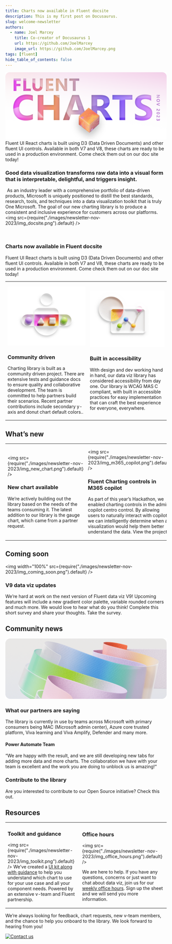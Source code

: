 ```yaml
---
title: Charts now available in Fluent docsite
description: This is my first post on Docusaurus.
slug: welcome-newsletter
authors:
  - name: Joel Marcey
    title: Co-creator of Docusaurus 1
    url: https://github.com/JoelMarcey
    image_url: https://github.com/JoelMarcey.png
tags: [fluent]
hide_table_of_contents: false
---
```

![Cover](./images/newsletter-nov-2023/img_header.png)
Fluent UI React charts is built using D3 (Data Driven Documents) and other fluent UI controls. Available in both V7 and V8, these charts are ready to be used in a production environment. Come check them out on our doc site today!

<!-- truncate -->

### Good data visualization transforms raw data into a visual form that is interpretable, delightful, and triggers insight.
 
As an industry leader with a comprehensive portfolio of data-driven products, Microsoft is uniquely positioned to distill the best standards, research, tools, and techniques into a data visualization toolkit that is truly One Microsoft. The goal of our new charting library is to produce a consistent and inclusive experience for customers across our platforms.
<img src={require("./images/newsletter-nov-2023/img_docsite.png").default} />

 
### Charts now available in Fluent docsite
Fluent UI React charts is built using D3 (Data Driven Documents) and other fluent UI controls. Available in both V7 and V8, these charts are ready to be used in a production environment. Come check them out on our doc site today!

<table>
<tr style={{border:"0"}}>
<td style={{border:"0", verticalAlign:"top"}}>

![Community driven](./images/newsletter-nov-2023/img_community_driven.png)
### Community driven 
Charting library is built as a community driven project. There are extensive tests and guidance docs to ensure quality and collaborative development. The team is committed to help partners build their scenarios. Recent partner contributions include secondary y-axis and donut chart default colors..
 
</td>
<td style={{border:"0", verticalAlign:"top"}}>

![Accessibility](./images/newsletter-nov-2023/img_accessibility.png)
### Built in accessibility
With design and dev working hand in hand, our data viz library has considered accessibility from day one. Our library is WCAG MAS C compliant, with built in accessible practices for easy implementation that can craft the best experience for everyone, everywhere.

</td>
</tr>
</table>

## What’s new

<table>
<tr style={{border:"0"}}>
<td style={{border:"0", verticalAlign:"top"}}>

<img src={require("./images/newsletter-nov-2023/img_new_chart.png").default} />

### New chart available
We’re actively building out the library based on the needs of the teams consuming it. The latest addition to our library is the gauge chart, which came from a partner request.

</td>
<td style={{border:"0", verticalAlign:"top"}}>

<img src={require("./images/newsletter-nov-2023/img_m365_copilot.png").default} />

### Fluent Charting controls in M365 copilot
As part of this year’s Hackathon, we enabled charting controls in the admin copilot centro control. By allowing users to naturally interact with copilot, we can intelligently determine when a visualization would help them better understand the data. View the project

</td>
</tr>
</table>

## Coming soon
<img width="100%" src={require("./images/newsletter-nov-2023/img_coming_soon.png").default} />
### V9 data viz updates
We’re hard at work on the next version of Fluent data viz V9! Upcoming features will include a new gradient color palette, variable rounded corners and much more. We would love to hear what do you think! Complete this short survey and share your thoughts. Take the survey.

## Community news 
![Community news](./images/newsletter-nov-2023/img_community_news.png)
### What our partners are saying 
The library is currently in use by teams across Microsoft with primary consumers being MAC (Microsoft admin center), Azure core trusted platform, Viva learning and Viva Amplify, Defender and many more.
 
#### Power Automate Team
“We are happy with the result, and we are still developing new tabs for adding more data and more charts. The collaboration we have with your team is excellent and the work you are doing to unblock us is amazing!“
 
### Contribute to the library
Are you interested to contribute to our Open Source initiative? Check this out.

## Resources

<table>
<tr style={{border:"0"}}>
<td style={{border:"0", verticalAlign:"top"}}>

### Toolkit and guidance
<img src={require("./images/newsletter-nov-2023/img_toolkit.png").default} />
We’ve created a [UI kit along with guidance](https://www.figma.com/files/588096576863690753/project/78812788/Fluent-data-visualization?fuid=633793533659709701) to help you understand which chart to use for your use case and all your component needs. Powered by an extensive v-team and Fluent partnership.

</td>
<td style={{border:"0", verticalAlign:"top"}}>
 
### Office hours
<img src={require("./images/newsletter-nov-2023/img_office_hours.png").default} />

We are here to help. If you have any questions, concerns or just want to chat about data viz, join us for our [weekly office hours](https://aka.ms/datavisofficehours). Sign up the sheet and we will send you more information.

</td>
</tr>
</table>

We’re always looking for feedback, chart requests, new v-team members, and the chance to help you onboard to the library. We look forward to hearing from you!

<a href="https://teams.microsoft.com/l/channel/19%3a9dde7cd5c70e48bc9cd69f827a4ca935%40thread.skype/Data%2520Viz?groupId=ffe264f2-14d0-48b5-9384-64f808b81294&tenantId=72f988bf-86f1-41af-91ab-2d7cd011db47" target="_blank" title> 
<img alt="Contact us" src={require("./images/newsletter-nov-2023/img_contact_us.png").default} style={{border:"0", display:"block", outline:"none", textDecoration:"none", height:"auto", width:"100%", fontSize:"13px"}} title width="536" height="auto"/>
</a>


